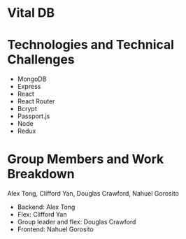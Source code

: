# Vital DB

# Technologies and Technical Challenges
- MongoDB
- Express
- React
- React Router
- Bcrypt
- Passport.js
- Node
- Redux

# Group Members and Work Breakdown
Alex Tong, Clifford Yan, Douglas Crawford, Nahuel Gorosito

- Backend: Alex Tong
- Flex: Clifford Yan
- Group leader and flex: Douglas Crawford
- Frontend: Nahuel Gorosito
